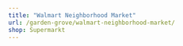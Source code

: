 ```yaml
---
title: "Walmart Neighborhood Market"
url: /garden-grove/walmart-neighborhood-market/
shop: Supermarkt
---
```

